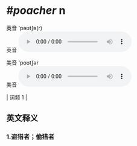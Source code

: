 # ***\#poacher*** n
英音 'pəʊtʃə(r)  
英音
<audio src="./media/poacher1.aac" controls="controls"></audio>

美音 'poʊtʃər  
美音
<audio src="./media/poacher2.aac" controls="controls"></audio>



| 词频 1 |  

英文释义
---
### 1.**盗猎者；偷猎者**  


